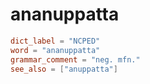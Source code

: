 # ananuppatta

``` toml
dict_label = "NCPED"
word = "ananuppatta"
grammar_comment = "neg. mfn."
see_also = ["anuppatta"]
```

